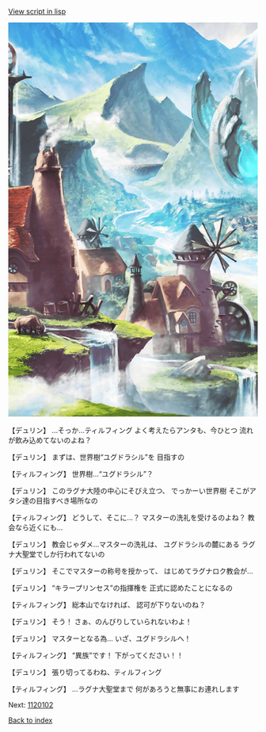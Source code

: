 [View script in lisp](../scripts/1120101.txt)

![foot_mountain_village.png](../images/backgrounds/foot_mountain_village.png)

【デュリン】
…そっか…ティルフィング
よく考えたらアンタも、今ひとつ
流れが飲み込めてないのよね？

【デュリン】
まずは、世界樹“ユグドラシル”を
目指すの

【ティルフィング】
世界樹…“ユグドラシル”？

【デュリン】
このラグナ大陸の中心にそびえ立つ、
でっかーい世界樹
そこがアタシ達の目指すべき場所なの

【ティルフィング】
どうして、そこに…？
マスターの洗礼を受けるのよね？
教会なら近くにも…

【デュリン】
教会じゃダメ…マスターの洗礼は、
ユグドラシルの麓にある
ラグナ大聖堂でしか行われてないの

【デュリン】
そこでマスターの称号を授かって、
はじめてラグナロク教会が…

【デュリン】
 “キラープリンセス”の指揮権を
正式に認めたことになるの

【ティルフィング】
総本山でなければ、
認可が下りないのね？

【デュリン】
そう！
さぁ、のんびりしていられないわよ！

【デュリン】
マスターとなる為…
いざ、ユグドラシルへ！

【ティルフィング】
“異族”です！
下がってください！！

【デュリン】
張り切ってるわね、ティルフィング

【ティルフィング】
…ラグナ大聖堂まで
何があろうと無事にお連れします

Next: [1120102](1120102.md)

[Back to index](index.md)
